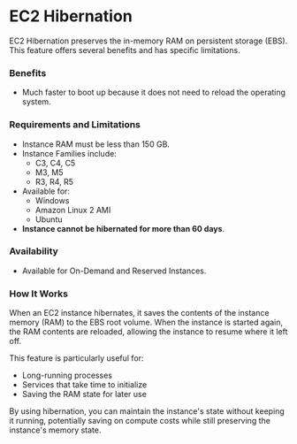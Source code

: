 # EC2 Hibernation

EC2 Hibernation preserves the in-memory RAM on persistent storage (EBS). This feature offers several benefits and has specific limitations.

### Benefits

* Much faster to boot up because it does not need to reload the operating system.

### Requirements and Limitations

* Instance RAM must be less than 150 GB.
* Instance Families include:
  * C3, C4, C5
  * M3, M5
  * R3, R4, R5
* Available for:
  * Windows
  * Amazon Linux 2 AMI
  * Ubuntu
* **Instance cannot be hibernated for more than 60 days**.

### Availability

* Available for On-Demand and Reserved Instances.

### How It Works

When an EC2 instance hibernates, it saves the contents of the instance memory (RAM) to the EBS root volume. When the instance is started again, the RAM contents are reloaded, allowing the instance to resume where it left off.

This feature is particularly useful for:

* Long-running processes
* Services that take time to initialize
* Saving the RAM state for later use

By using hibernation, you can maintain the instance's state without keeping it running, potentially saving on compute costs while still preserving the instance's memory state.

